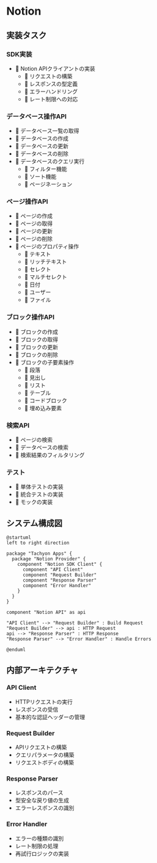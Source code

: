 # Notion

## 実装タスク

### SDK実装
- 📝 Notion APIクライアントの実装
  - 📝 リクエストの構築
  - 📝 レスポンスの型定義
  - 📝 エラーハンドリング
  - 📝 レート制限への対応

### データベース操作API
- 📝 データベース一覧の取得
- 📝 データベースの作成
- 📝 データベースの更新
- 📝 データベースの削除
- 📝 データベースのクエリ実行
  - 📝 フィルター機能
  - 📝 ソート機能
  - 📝 ページネーション

### ページ操作API
- 📝 ページの作成
- 📝 ページの取得
- 📝 ページの更新
- 📝 ページの削除
- 📝 ページのプロパティ操作
  - 📝 テキスト
  - 📝 リッチテキスト
  - 📝 セレクト
  - 📝 マルチセレクト
  - 📝 日付
  - 📝 ユーザー
  - 📝 ファイル

### ブロック操作API
- 📝 ブロックの作成
- 📝 ブロックの取得
- 📝 ブロックの更新
- 📝 ブロックの削除
- 📝 ブロックの子要素操作
  - 📝 段落
  - 📝 見出し
  - 📝 リスト
  - 📝 テーブル
  - 📝 コードブロック
  - 📝 埋め込み要素

### 検索API
- 📝 ページの検索
- 📝 データベースの検索
- 📝 検索結果のフィルタリング

### テスト
- 📝 単体テストの実装
- 📝 統合テストの実装
- 📝 モックの実装

## システム構成図

```plantuml
@startuml
left to right direction

package "Tachyon Apps" {
  package "Notion Provider" {
    component "Notion SDK Client" {
      component "API Client"
      component "Request Builder"
      component "Response Parser"
      component "Error Handler"
    }
  }
}

component "Notion API" as api

"API Client" --> "Request Builder" : Build Request
"Request Builder" --> api : HTTP Request
api --> "Response Parser" : HTTP Response
"Response Parser" --> "Error Handler" : Handle Errors

@enduml
```

## 内部アーキテクチャ

### API Client
- HTTPリクエストの実行
- レスポンスの受信
- 基本的な認証ヘッダーの管理

### Request Builder
- APIリクエストの構築
- クエリパラメータの構築
- リクエストボディの構築

### Response Parser
- レスポンスのパース
- 型安全な戻り値の生成
- エラーレスポンスの識別

### Error Handler
- エラーの種類の識別
- レート制限の処理
- 再試行ロジックの実装
